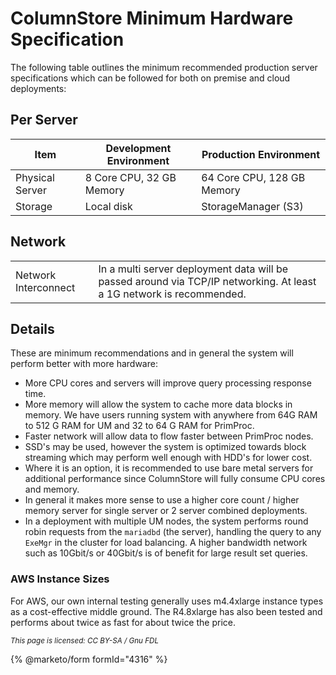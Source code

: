 # ColumnStore Minimum Hardware Specification

The following table outlines the minimum recommended production server specifications which can be followed for both on premise and cloud deployments:

## Per Server

| Item            | Development Environment  | Production Environment     |
| --------------- | ------------------------ | -------------------------- |
| Physical Server | 8 Core CPU, 32 GB Memory | 64 Core CPU, 128 GB Memory |
| Storage         | Local disk               | StorageManager (S3)        |

## Network

|                      |                                                                                                                      |
| -------------------- | -------------------------------------------------------------------------------------------------------------------- |
| Network Interconnect | In a multi server deployment data will be passed around via TCP/IP networking. At least a 1G network is recommended. |

## Details

These are minimum recommendations and in general the system will perform better with more hardware:

* More CPU cores and servers will improve query processing response time.
* More memory will allow the system to cache more data blocks in memory. We have users running system with anywhere from 64G RAM to 512 G RAM for UM and 32 to 64 G RAM for PrimProc.
* Faster network will allow data to flow faster between PrimProc nodes.
* SSD's may be used, however the system is optimized towards block streaming which may perform well enough with HDD's for lower cost.
* Where it is an option, it is recommended to use bare metal servers for additional performance since ColumnStore will fully consume CPU cores and memory.
* In general it makes more sense to use a higher core count / higher memory server for single server or 2 server combined deployments.
* In a deployment with multiple UM nodes, the system performs round robin requests from the `mariadbd` (the server), handling the query to any `ExeMgr` in the cluster for load balancing. A higher bandwidth network such as 10Gbit/s or 40Gbit/s is of benefit for large result set queries.

### AWS Instance Sizes

For AWS, our own internal testing generally uses m4.4xlarge instance types as a cost-effective middle ground. The R4.8xlarge has also been tested and performs about twice as fast for about twice the price.

<sub>_This page is licensed: CC BY-SA / Gnu FDL_</sub>

{% @marketo/form formId="4316" %}
